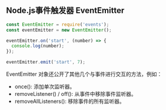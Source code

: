 ## Node.js事件触发器 EventEmitter

```javascript
const EventEmitter = require('events');
const eventEmitter = new EventEmitter();

eventEmitter.on('start', (number) => {
  console.log(number);
});

eventEmitter.emit('start', 7);
```

EventEmitter 对象还公开了其他几个与事件进行交互的方法，例如：

+ once(): 添加单次监听器。
+ removeListener() / off(): 从事件中移除事件监听器。
+ removeAllListeners(): 移除事件的所有监听器。




